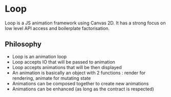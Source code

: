Loop
====

Loop is a JS animation framework using Canvas 2D. It has a strong focus on low level API access 
and boilerplate factorisation.

Philosophy
----------

 * Loop is an animation loop
 * Loop accepts IO that will be passed to animation
 * Loop accepts animations that will be then displayed
 * An animation is basically an object with 2 functions : render for rendering, animate for mutating state
 * Animations can be composed together to create new animations
 * Animations can be enhanced (as long as the contract is respected)

